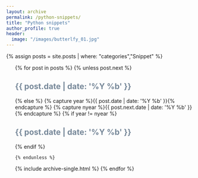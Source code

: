 ```yaml
---
layout: archive
permalink: /python-snippets/
title: "Python snippets"
author_profile: true
header:
  image: "/images/butterlfy_01.jpg"
---
```


{% assign posts = site.posts | where: "categories","Snippet" %}
<ul>
  {% for post in posts %}
    {% unless post.next %}
      <font color="#778899"><h2>{{ post.date | date: '%Y %b' }}</h2></font>
    {% else %}
      {% capture year %}{{ post.date | date: '%Y %b' }}{% endcapture %}
      {% capture nyear %}{{ post.next.date | date: '%Y %b' }}{% endcapture %}
      {% if year != nyear %}
        <font color="#778899"><h2>{{ post.date | date: '%Y %b' }}</h2></font>
      {% endif %}

    {% endunless %}
   {% include archive-single.html %}
  {% endfor %}
</ul>
